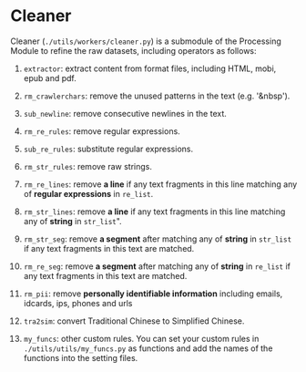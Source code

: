 # Cleaner

Cleaner (`./utils/workers/cleaner.py`) is a submodule of the Processing Module to refine the raw datasets, including operators as follows:

1. `extractor`: extract content from format files, including HTML, mobi, epub and pdf.

2. `rm_crawlerchars`: remove the unused patterns in the text (e.g. '&nbsp').

3. `sub_newline`: remove consecutive newlines in the text.

4. `rm_re_rules`: remove regular expressions.

5. `sub_re_rules`: substitute regular expressions.

6. `rm_str_rules`: remove raw strings.

7. `rm_re_lines`: remove **a line** if any text fragments in this line matching any of **regular expressions** in `re_list`.

8. `rm_str_lines`: remove **a line** if any text fragments in this line matching any of **string** in `str_list`".

9. `rm_str_seg`: remove **a segment** after matching any of **string** in `str_list` if any text fragments in this text are matched.

10. `rm_re_seg`: remove **a segment** after matching any of **string** in `re_list` if any text fragments in this text are matched.

11. `rm_pii`: remove **personally identifiable information** including emails, idcards, ips, phones and urls

12. `tra2sim`: convert Traditional Chinese to Simplified Chinese.

13. `my_funcs`: other custom rules. You can set your custom rules in `./utils/utils/my_funcs.py` as functions and add the names of the functions into the setting files. 
